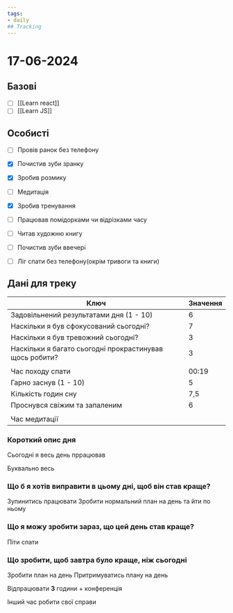 ```yaml
---
tags:
- daily
## Tracking
---
```

# 17-06-2024

## Базові

- [ ] [[Learn react]]
- [ ] [[Learn JS]]

## Особисті

- [ ] Провів ранок без телефону
- [x] Почистив зуби зранку
- [x] Зробив розмику

- [ ] Медитація
- [x] Зробив тренування
- [ ] Працював помідорками чи відрізками часу

- [ ] Читав художню книгу
- [ ] Почистив зуби ввечері
- [ ] Ліг спати без телефону(окрім тривоги та книги)

## Дані для треку


| Ключ                                                    | Значення |
| ------------------------------------------------------- | -------- |
| Задовільнений результатами дня (1 - 10)                 | 6        |
| Наскільки я був сфокусований сьогодні?                  | 7        |
| Наскільки я був тревожний сьогодні?                     | 3        |
| Наскільки я багато сьогодні прокрастинував щось робити? | 3        |
|                                                         |          |
| Час походу спати                                        | 00:19    |
| Гарно заснув (1 - 10)                                   | 5        |
| Кількість годин сну                                     | 7,5      |
| Проснувся свіжим та запаленим                           | 6        |
|                                                         |          |
| Час медитації                                           |          |

### Короткий опис дня

Сьогодні я весь день пррацював

Буквально весь

### Що б я хотів виправити в цьому дні, щоб він став краще?

Зупинитись працювати
Зробити нормальний план на день та йти по ньому

### Що я можу зробити зараз, що цей день став краще?

Піти спати 

### Що зробити, щоб завтра було краще, ніж сьогодні

Зробити план на день
Притримуватись плану на день

Відпрацювати **3** години + конференція

Інший час робити свої справи

